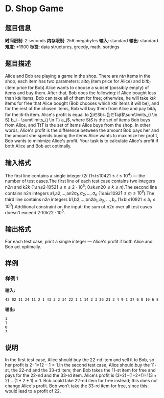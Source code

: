 # D. Shop Game

## 题目信息

**时间限制**: 2 seconds
**内存限制**: 256 megabytes
**输入**: standard
**输出**: standard
**难度**: *1900
**标签**: data structures, greedy, math, sortings

## 题目描述

Alice and Bob are playing a game in the shop. There are n$t$$n$ items in the shop; each item has two parameters: ai$t$$a_i$ (item price for Alice) and bi$t$$b_i$ (item price for Bob).Alice wants to choose a subset (possibly empty) of items and buy them. After that, Bob does the following: if Alice bought less than k$t$$k$ items, Bob can take all of them for free; otherwise, he will take k$t$$k$ items for free that Alice bought (Bob chooses which k$t$$k$ items it will be), and for the rest of the chosen items, Bob will buy them from Alice and pay bi$t$$b_i$ for the i$t$$i$-th item. Alice's profit is equal to ∑i∈Sbi−∑j∈Taj$t$$\sum\limits_{i \in S} b_i - \sum\limits_{j \in T} a_j$, where S$t$$S$ is the set of items Bob buys from Alice, and T$t$$T$ is the set of items Alice buys from the shop. In other words, Alice's profit is the difference between the amount Bob pays her and the amount she spends buying the items.Alice wants to maximize her profit, Bob wants to minimize Alice's profit. Your task is to calculate Alice's profit if both Alice and Bob act optimally.

## 输入格式

The first line contains a single integer t$2$$t$ (1≤t≤104$2$$1 \le t \le 10^4$) — the number of test cases.The first line of each test case contains two integers n$2$$n$ and k$2$$k$ (1≤n≤2⋅105$2$$1 \le n \le 2 \cdot 10^5$; 0≤k≤n$2$$0 \le k \le n$).The second line contains n$2$$n$ integers a1,a2,…,an$2$$a_1, a_2, \dots, a_n$ (1≤ai≤109$2$$1 \le a_i \le 10^9$).The third line contains n$2$$n$ integers b1,b2,…,bn$2$$b_1, b_2, \dots, b_n$ (1≤bi≤109$2$$1 \le b_i \le 10^9$).Additional constraint on the input: the sum of n$2$$n$ over all test cases doesn't exceed 2⋅105$2$$2 \cdot 10^5$.

## 输出格式

For each test case, print a single integer — Alice's profit if both Alice and Bob act optimally.

## 样例

### 样例 1

**输入:**
```
42 02 11 24 11 2 1 43 3 2 34 22 1 1 14 2 3 26 21 3 4 9 1 37 6 8 10 6 8
```

**输出:**
```
1
1
0
7
```

## 说明

In the first test case, Alice should buy the 2$2$-nd item and sell it to Bob, so her profit is 2−1=1$2 - 1 = 1$.In the second test case, Alice should buy the 1$1$-st, the 2$2$-nd and the 3$3$-rd item; then Bob takes the 1$1$-st item for free and pays for the 2$2$-nd and the 3$3$-rd item. Alice's profit is (3+2)−(1+2+1)=1$(3+2) - (1+2+1) = 1$. Bob could take 2$2$-nd item for free instead; this does not change Alice's profit. Bob won't take the 3$3$-rd item for free, since this would lead to a profit of 2$2$.
